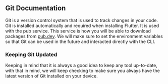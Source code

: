 ## Git Documentation
Git is a version control system that is used to track changes in your code. Git is installed automatically and required when installing Flutter. It is used with the pub service. This service is how you will be able to download packages from [pub.dev](https://pub.dev). We will make sure to set the environment variables so that Git can be used in the future and interacted directly with the CLI.
 
### Keeping Git Updated
Keeping in mind that it is always a good idea to keep any tool up-to-date, with that in mind, we will keep checking to make sure you always have the latest version of Git installed on your device.
